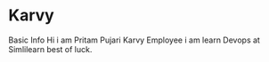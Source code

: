 # Karvy
Basic Info
Hi i am Pritam Pujari
Karvy Employee
i am learn Devops at Simlilearn
best of luck.
